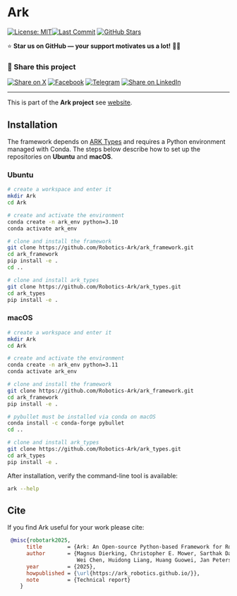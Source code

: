 # Ark

[![License: MIT](https://img.shields.io/badge/License-MIT-green.svg)](https://opensource.org/licenses/MIT)[![Last Commit](https://img.shields.io/github/last-commit/Robotics-Ark/ark_framework)](https://github.com/Robotics-Ark/ark_framework/commits/main)
[![GitHub Stars](https://img.shields.io/github/stars/Robotics-Ark/ark_framework?style=social)](https://github.com/Robotics-Ark/ark_framework/stargazers)

⭐ **Star us on GitHub — your support motivates us a lot!** 🙏😊

### 🔗 Share this project

[![Share on X](https://img.shields.io/badge/Share%20on-X-black?logo=x&logoColor=white)](https://twitter.com/intent/tweet?text=Check+out+ark_framework:+https://github.com/Robotics-Ark/ark_framework)
[![Facebook](https://img.shields.io/badge/Share%20on-Facebook-1877F2?logo=facebook&logoColor=white)](https://www.facebook.com/sharer/sharer.php?u=https://github.com/Robotics-Ark/ark_framework)
[![Telegram](https://img.shields.io/badge/Share%20on-Telegram-0088CC?logo=telegram&logoColor=white)](https://t.me/share/url?url=https://github.com/Robotics-Ark/ark_framework&text=Check+out+ark_framework)
[![Share on LinkedIn](https://img.shields.io/badge/Share%20on-LinkedIn-0A66C2?logo=linkedin&logoColor=white)](https://www.linkedin.com/sharing/share-offsite/?url=https://github.com/Robotics-Ark/ark_framework)

---

 
This is part of the **Ark project** see [website](https://robotics-ark.github.io/ark_robotics.github.io/).


## Installation

The framework depends on [ARK Types](https://github.com/Robotics-Ark/ark_types) and
requires a Python environment managed with Conda. The steps below describe how
to set up the repositories on **Ubuntu** and **macOS**.

### Ubuntu

```bash
# create a workspace and enter it
mkdir Ark
cd Ark

# create and activate the environment
conda create -n ark_env python=3.10
conda activate ark_env

# clone and install the framework
git clone https://github.com/Robotics-Ark/ark_framework.git
cd ark_framework
pip install -e .
cd ..

# clone and install ark_types
git clone https://github.com/Robotics-Ark/ark_types.git
cd ark_types
pip install -e .
```

### macOS

```bash
# create a workspace and enter it
mkdir Ark
cd Ark

# create and activate the environment
conda create -n ark_env python=3.11
conda activate ark_env

# clone and install the framework
git clone https://github.com/Robotics-Ark/ark_framework.git
cd ark_framework
pip install -e .

# pybullet must be installed via conda on macOS
conda install -c conda-forge pybullet
cd ..

# clone and install ark_types
git clone https://github.com/Robotics-Ark/ark_types.git
cd ark_types
pip install -e .
```

After installation, verify the command-line tool is available:

```bash
ark --help
```

## Cite

If you find Ark useful for your work please cite:

```bibtex
 @misc{robotark2025,
      title        = {Ark: An Open-source Python-based Framework for Robot Learning},
      author       = {Magnus Dierking, Christopher E. Mower, Sarthak Das, Huang Helong, Jiacheng Qiu, Cody Reading, 
                      Wei Chen, Huidong Liang, Huang Guowei, Jan Peters, Quan Xingyue, Jun Wang, Haitham Bou-Ammar},
      year         = {2025},
      howpublished = {\url{https://ark_robotics.github.io/}},
      note         = {Technical report}
    }
```
